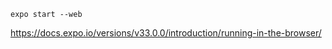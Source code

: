 
```
expo start --web
```


https://docs.expo.io/versions/v33.0.0/introduction/running-in-the-browser/